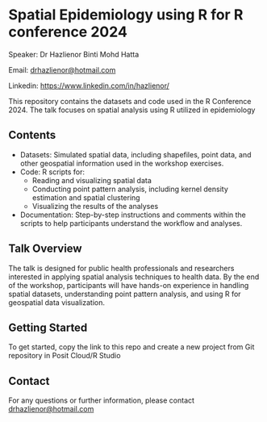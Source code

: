 # Spatial Epidemiology using R for R conference 2024
Speaker: Dr Hazlienor Binti Mohd Hatta

Email: drhazlienor@hotmail.com

Linkedin: https://www.linkedin.com/in/hazlienor/

This repository contains the datasets and code used in the R Conference 2024. The talk focuses on spatial analysis using R utilized in epidemiology

## Contents
- Datasets: Simulated spatial data, including shapefiles, point data, and other geospatial information used in the workshop exercises.
- Code: R scripts for:
  - Reading and visualizing spatial data
  - Conducting point pattern analysis, including kernel density estimation and spatial clustering
  - Visualizing the results of the analyses
- Documentation: Step-by-step instructions and comments within the scripts to help participants understand the workflow and analyses.

## Talk Overview
The talk is designed for public health professionals and researchers interested in applying spatial analysis techniques to health data. By the end of the workshop, participants will have hands-on experience in handling spatial datasets, understanding point pattern analysis, and using R for geospatial data visualization.

## Getting Started
To get started, copy the link to this repo and create a new project from Git repository in Posit Cloud/R Studio

## Contact
For any questions or further information, please contact drhazlienor@hotmail.com
